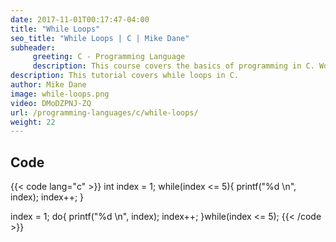 ```yaml
---
date: 2017-11-01T00:17:47-04:00
title: "While Loops"
seo_title: "While Loops | C | Mike Dane"
subheader:
     greeting: C - Programming Language
     description: This course covers the basics of programming in C. Work your way through the videos and we'll teach you everything you need to know to start your programming journey!
description: This tutorial covers while loops in C.
author: Mike Dane
image: while-loops.png
video: DMoDZPNJ-ZQ
url: /programming-languages/c/while-loops/
weight: 22
---
```


## Code

{{< code lang="c" >}}
int index = 1;
while(index <= 5){
     printf("%d \n", index);
     index++;
}

index = 1;
do{
     printf("%d \n", index);
     index++;
}while(index <= 5);
{{< /code >}}